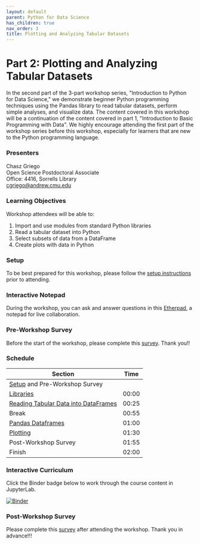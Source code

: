 ```yaml
---
layout: default
parent: Python for Data Science
has_children: true
nav_order: 3
title: Plotting and Analyzing Tabular Datasets
---
```


# Part 2: Plotting and Analyzing Tabular Datasets

In the second part of the 3-part workshop series, "Introduction to Python for Data Science," we demonstrate beginner Python programming techniques using the Pandas library to read tabular datasets, perform simple analyses, and visualize data. The content covered in this workshop will be a continuation of the content covered in part 1, "Introduction to Basic Programming with Data". We highly encourage attending the first part of the workshop series before this workshop, especially for learners that are new to the Python programming language.   

### Presenters
Chasz Griego <a href='https://github.com/chaszg' target='_blank'><img src='../../content/img/GitHub-Mark-custom.svg' style='width:15px; padding:0; border:none !important;'></a>  
Open Science Postdoctoral Associate  
Office: 4416, Sorrells Library  
[cgriego@andrew.cmu.edu](mailto:cgriego@andrew.cmu.edu)  

### Learning Objectives

Workshop attendees will be able to:

1. Import and use modules from standard Python libraries   
2. Read a tabular dataset into Python   
3. Select subsets of data from a DataFrame   
4. Create plots with data in Python

### Setup

To be best prepared for this workshop, please follow the [setup instructions](../setup)
prior to attending.

### Interactive Notepad

During the workshop, you can ask and answer questions in this
[Etherpad](https://etherpad.wikimedia.org/p/2023-09-20-python-part2), a notepad
for live collaboration.

### Pre-Workshop Survey

Before the start of the workshop, please complete this
[survey](). Thank you!!

### Schedule

| Section  | Time |
| ------------- | ------------- |
| [Setup](../setup) and Pre-Workshop Survey |   |
| [Libraries](05-libraries.md) | 00:00 |
| [Reading Tabular Data into DataFrames](06-reading-tabular.md) | 00:25 |
| Break | 00:55 |
| [Pandas Dataframes](07_Pandas_DataFrames.md)  | 01:00 |
| [Plotting](08_plotting.md)  | 01:30 |
| Post-Workshop Survey | 01:55 |
| Finish  | 02:00 |

### Interactive Curriculum

Click the Binder badge below to work through the course content in JupyterLab.

[![Binder](https://mybinder.org/badge_logo.svg)](https://mybinder.org/v2/gh/cmu-lib/portfolio_workshop/HEAD?labpath=Python_Series_Materials%2F__jupyter-notebooks%2F)

### Post-Workshop Survey

Please complete this [survey]()
after attending the workshop. Thank you in advance!!!
